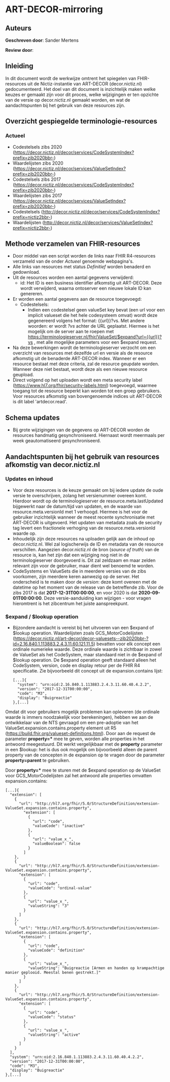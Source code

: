 # ART-DECOR-mirroring
## Auteurs
__Geschreven door__: Sander Mertens

__Review door__: 

## Inleiding
In dit document wordt de werkwijze omtrent het spiegelen van FHIR-resources uit de Nictiz-instantie van ART-DECOR (decor.nictiz.nl) gedocumenteerd. Het doel van dit document is inzichtelijk maken welke keuzes er gemaakt zijn voor dit proces, welke wijzigingen er ten opzichte van de versie op decor.nictiz.nl gemaakt worden, en wat de aandachtspunten bij het gebruik van deze resources zijn.

## Overzicht gespiegelde terminologie-resources
### Actueel
- Codestelsels zibs 2020 (https://decor.nictiz.nl/decor/services/CodeSystemIndex?prefix=zib2020bbr-)
- Waardelijsten zibs 2020 (https://decor.nictiz.nl/decor/services/ValueSetIndex?prefix=zib2020bbr-)
- Codestelsels zibs 2017 (https://decor.nictiz.nl/decor/services/CodeSystemIndex?prefix=zib2020bbr-)
- Waardelijsten zibs 2017 (https://decor.nictiz.nl/decor/services/ValueSetIndex?prefix=zib2020bbr-)
- Codestelsels (http://decor.nictiz.nl/decor/services/CodeSystemIndex?prefix=nictiz2bbr-)
- Waardelijsten (http://decor.nictiz.nl/decor/services/ValueSetIndex?prefix=nictiz2bbr-)

## Methode verzamelen van FHIR-resources
- Door middel van een script worden de links naar FHIR R4-resources verzameld van de onder _Actueel_ genoemde webpagina's.
- Alle links van resources met status _Definitief_ worden benaderd en gedownload.
- Uit de resources worden een aantal gegevens verwijderd:
  - id: Het ID is een business identifier afkomstig uit ART-DECOR. Deze wordt verwijderd, waarna ontoserver een nieuwe lokale ID kan genereren.
- Er worden een aantal gegevens aan de resource toegevoegd:
  - Codestelsels:
    - Indien een codestelsel geen valueSet key bevat (een url voor een implicit valueset die het hele codesysteem omvat) wordt deze gegenereerd volgens het format: {{url}}?vs. Met andere woorden: er wordt *?vs* achter de URL geplaatst. Hiermee is het mogelijk om de server aan te roepen met https://terminologieserver.nl/fhir/ValueSet/$expand?url={{url}}?vs , met alle mogelijke parameters voor een $expand request.
- Na deze bewerkingen wordt de terminologieserver verzocht om een overzicht van resources met dezelfde url en versie als de resource afkomstig uit de benaderde ART-DECOR index. Wanneer er een resource bestaat met deze criteria, zal de resource geupdate worden. Wanneer deze niet bestaat, wordt deze als een nieuwe resource geupload.
- Direct volgend op het uploaden wordt een meta security label (https://www.hl7.org/fhir/security-labels.html) toegevoegd, waarmee toegang tot de resource beperkt kan worden tot een groep gebruikers. Voor resources afkomstig van bovengenoemde indices uit ART-DECOR is dit label 'artdecor.read'.

## Schema updates
- Bij grote wijzigingen van de gegevens op ART-DECOR worden de resources handmatig gesynchroniseerd. Hiernaast wordt meermaals per week geautomatiseerd gesynchroniseerd.

## Aandachtspunten bij het gebruik van resources afkomstig van decor.nictiz.nl
### Updates en inhoud
- Voor deze resources is de keuze gemaakt om bij iedere update de oude versie te overschrijven, zolang het versienummer overeen komt. Hierdoor wordt op de terminologieserver de resource.meta.lastUpdated bijgewerkt naar de datum/tijd van updaten, en de waarde van resource.meta.versionId met 1 verhoogd. Hiermee is het voor de gebruiker inzichtelijk wanneer de meest recente synchronisatie met ART-DECOR is uitgevoerd. Het updaten van metadata zoals de security tag levert een fractionele verhoging van de resource.meta.versionId waarde op.
- Inhoudelijk zijn deze resources na uploaden gelijk aan de inhoud op decor.nictiz.nl. Wel zal logischerwijs de ID en metadata van de resource verschillen. Aangezien decor.nictiz.nl de bron (_source of truth_) van de resource is, kan het zijn dat een wijziging nog niet in de terminologieserver doorgevoerd is. Dit zal zeldzaam en maar zelden relevant zijn voor de gebruiker, maar dient wel benoemd te worden.
- CodeSystems en ValueSets die in meerdere versies van de zibs voorkomen, zijn meerdere keren aanwezig op de server. Het onderscheid is te maken door de _version_: deze komt overeen met de datetime op het moment van de release van de betreffende zib. Voor de zibs 2017 is dat __2017-12-31T00:00:00__, en voor 2020 is dat __2020-09-01T00:00:00__. Deze versie-aanduiding kan wijzigen - voor vragen hieromtrent is het zibcentrum het juiste aanspreekpunt.
### $expand / $lookup operation
- Bijzondere aandacht is vereist bij het uitvoeren van een $expand of $lookup operation. Waardelijsten zoals GCS_MotorCodelijsten (https://decor.nictiz.nl/art-decor/decor-valuesets--zib2020bbr-?id=2.16.840.1.113883.2.4.3.11.60.121.11.5) bevatten voor elk concept een ordinale numerieke waarde. Deze ordinale waarde is zichtbaar in zowel de ValueSet als het CodeSystem, maar standaard niet in de $expand of $lookup operation. De $expand operation geeft standaard alleen het CodeSystem, version, code en display retour per de FHIR R4 specificatie. Zie bijvoorbeeld dit concept uit de expansion.contains lijst:

      [...]{
        "system": "urn:oid:2.16.840.1.113883.2.4.3.11.60.40.4.2.2",
        "version": "2017-12-31T00:00:00",
        "code": "M3",
        "display": "Buigreactie"
      },[...]

Omdat dit voor gebruikers mogelijk problemen kan opleveren (de ordinale waarde is immers noodzakelijk voor berekeningen), hebben we aan de ontwikkelaar van de NTS gevraagd om een pre-adoptie van het ValueSet.expansion.contains.property element uit R5 (https://build.fhir.org/valueset-definitions.html). Door aan de request de parameter __property=*__ mee te geven, worden alle properties in het antwoord meegestuurd. Dit werkt vergelijkbaar met de __property__ parameter in een $lookup: het is dus ook mogelijk om bijvoorbeeld alleen de parent property van de concepten in de expansion op te vragen door de parameter __property=parent__ te gebruiken.

Door __property=*__ mee te sturen met de $expand operation op de ValueSet voor GCS_MotorCodelijsten zal het antwoord alle properties omvatten expansion.contains:

    [...]{
      "extension": [
        {
          "url": "http://hl7.org/fhir/5.0/StructureDefinition/extension-ValueSet.expansion.contains.property",
            "extension": [
              {
                "url": "code",
                "valueCode": "inactive"
              },
              {
                "url": "value_x_",
                "valueBoolean": false
              }
            ]
        },
        {
          "url": "http://hl7.org/fhir/5.0/StructureDefinition/extension-ValueSet.expansion.contains.property",
          "extension": [
            {
              "url": "code",
              "valueCode": "ordinal-value"
            },
            {
              "url": "value_x_",
              "valueString": "3"
            }
          ]
        },
        {
          "url": "http://hl7.org/fhir/5.0/StructureDefinition/extension-ValueSet.expansion.contains.property",
          "extension": [
            {
              "url": "code",
              "valueCode": "definition"
            },
            {
              "url": "value_x_",
              "valueString": "Buigreactie [Armen en handen op krampachtige manier geplooid. Meestal benen gestrekt.]"
            }
          ]
        },
        {
          "url": "http://hl7.org/fhir/5.0/StructureDefinition/extension-ValueSet.expansion.contains.property",
          "extension": [
            {
              "url": "code",
              "valueCode": "status"
            },
            {
              "url": "value_x_",
              "valueString": "active"
            }
          ]
        }
      ],
      "system": "urn:oid:2.16.840.1.113883.2.4.3.11.60.40.4.2.2",
      "version": "2017-12-31T00:00:00",
      "code": "M3",
      "display": "Buigreactie"
    },[...]